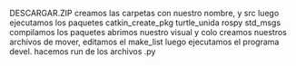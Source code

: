 DESCARGAR.ZIP
creamos las carpetas con nuestro nombre, y src
luego ejecutamos los paquetes
catkin_create_pkg turtle_unida rospy std_msgs
compilamos los paquetes
abrimos nuestro visual y colo creamos nuestros archivos de mover, editamos el make_list
luego ejecutamos el programa devel.
hacemos run de los archivos .py
